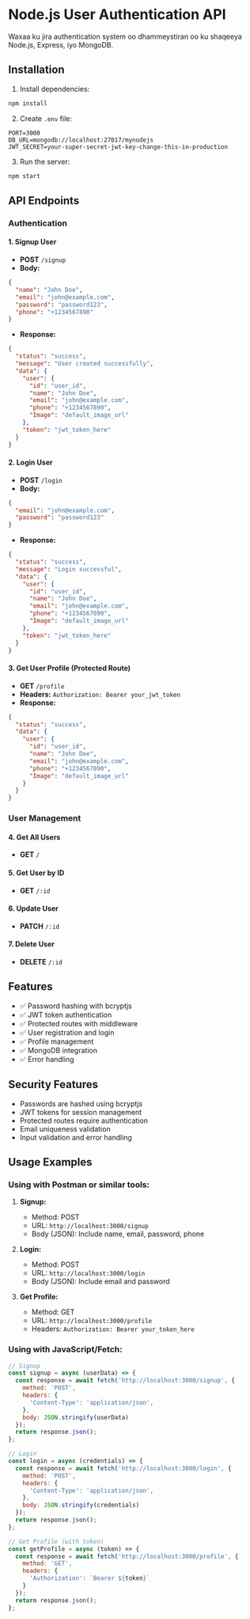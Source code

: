# Node.js User Authentication API

Waxaa ku jira authentication system oo dhammeystiran oo ku shaqeeya Node.js, Express, iyo MongoDB.

## Installation

1. Install dependencies:
```bash
npm install
```

2. Create `.env` file:
```
PORT=3000
DB_URL=mongodb://localhost:27017/mynodejs
JWT_SECRET=your-super-secret-jwt-key-change-this-in-production
```

3. Run the server:
```bash
npm start
```

## API Endpoints

### Authentication

#### 1. Signup User
- **POST** `/signup`
- **Body:**
```json
{
  "name": "John Doe",
  "email": "john@example.com",
  "password": "password123",
  "phone": "+1234567890"
}
```
- **Response:**
```json
{
  "status": "success",
  "message": "User created successfully",
  "data": {
    "user": {
      "id": "user_id",
      "name": "John Doe",
      "email": "john@example.com",
      "phone": "+1234567890",
      "Image": "default_image_url"
    },
    "token": "jwt_token_here"
  }
}
```

#### 2. Login User
- **POST** `/login`
- **Body:**
```json
{
  "email": "john@example.com",
  "password": "password123"
}
```
- **Response:**
```json
{
  "status": "success",
  "message": "Login successful",
  "data": {
    "user": {
      "id": "user_id",
      "name": "John Doe",
      "email": "john@example.com",
      "phone": "+1234567890",
      "Image": "default_image_url"
    },
    "token": "jwt_token_here"
  }
}
```

#### 3. Get User Profile (Protected Route)
- **GET** `/profile`
- **Headers:** `Authorization: Bearer your_jwt_token`
- **Response:**
```json
{
  "status": "success",
  "data": {
    "user": {
      "id": "user_id",
      "name": "John Doe",
      "email": "john@example.com",
      "phone": "+1234567890",
      "Image": "default_image_url"
    }
  }
}
```

### User Management

#### 4. Get All Users
- **GET** `/`

#### 5. Get User by ID
- **GET** `/:id`

#### 6. Update User
- **PATCH** `/:id`

#### 7. Delete User
- **DELETE** `/:id`

## Features

- ✅ Password hashing with bcryptjs
- ✅ JWT token authentication
- ✅ Protected routes with middleware
- ✅ User registration and login
- ✅ Profile management
- ✅ MongoDB integration
- ✅ Error handling

## Security Features

- Passwords are hashed using bcryptjs
- JWT tokens for session management
- Protected routes require authentication
- Email uniqueness validation
- Input validation and error handling

## Usage Examples

### Using with Postman or similar tools:

1. **Signup:**
   - Method: POST
   - URL: `http://localhost:3000/signup`
   - Body (JSON): Include name, email, password, phone

2. **Login:**
   - Method: POST
   - URL: `http://localhost:3000/login`
   - Body (JSON): Include email and password

3. **Get Profile:**
   - Method: GET
   - URL: `http://localhost:3000/profile`
   - Headers: `Authorization: Bearer your_token_here`

### Using with JavaScript/Fetch:

```javascript
// Signup
const signup = async (userData) => {
  const response = await fetch('http://localhost:3000/signup', {
    method: 'POST',
    headers: {
      'Content-Type': 'application/json',
    },
    body: JSON.stringify(userData)
  });
  return response.json();
};

// Login
const login = async (credentials) => {
  const response = await fetch('http://localhost:3000/login', {
    method: 'POST',
    headers: {
      'Content-Type': 'application/json',
    },
    body: JSON.stringify(credentials)
  });
  return response.json();
};

// Get Profile (with token)
const getProfile = async (token) => {
  const response = await fetch('http://localhost:3000/profile', {
    method: 'GET',
    headers: {
      'Authorization': `Bearer ${token}`
    }
  });
  return response.json();
};
``` 